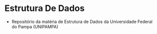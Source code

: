 # Estrutura De Dados
 - Repositório da matéria de Estrutura de Dados da Universidade Federal do Pampa (UNIPAMPA)